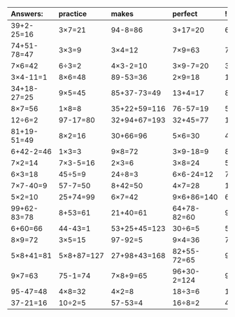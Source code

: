| Answers: | practice | makes | perfect | ! |
| :--- | :--- | :--- | :--- | :--- |
| 39+2-25=16 | 3×7=21 | 94-8=86 | 3+17=20 | 69+21=90 | 
| 74+51-78=47 | 3×3=9 | 3×4=12 | 7×9=63 | 7×3=21 | 
| 7×6=42 | 6÷3=2 | 4×3-2=10 | 3×9-7=20 | 34+79+46=159 | 
| 3×4-11=1 | 8×6=48 | 89-53=36 | 2×9=18 | 14÷2=7 | 
| 34+18-27=25 | 9×5=45 | 85+37-73=49 | 13+4=17 | 8×4=32 | 
| 8×7=56 | 1×8=8 | 35+22+59=116 | 76-57=19 | 57+92-53=96 | 
| 12÷6=2 | 97-17=80 | 32+94+67=193 | 32+45=77 | 18÷6=3 | 
| 81+19-51=49 | 8×2=16 | 30+66=96 | 5×6=30 | 4×9=36 | 
| 6+42-2=46 | 1×3=3 | 9×8=72 | 3×9-18=9 | 8×6-22=26 | 
| 7×2=14 | 7×3-5=16 | 2×3=6 | 3×8=24 | 50+22-16=56 | 
| 6×3=18 | 45÷5=9 | 24÷8=3 | 6×6-24=12 | 7×8-35=21 | 
| 7×7-40=9 | 57-7=50 | 8+42=50 | 4×7=28 | 15+4=19 | 
| 5×2=10 | 25+74=99 | 6×7=42 | 9×6+86=140 | 66-9=57 | 
| 99+62-83=78 | 8+53=61 | 21+40=61 | 64+78-82=60 | 9×9=81 | 
| 6+60=66 | 44-43=1 | 53+25+45=123 | 30÷6=5 | 50+10=60 | 
| 8×9=72 | 3×5=15 | 97-92=5 | 9×4=36 | 74-29=45 | 
| 5×8+41=81 | 5×8+87=127 | 27+98+43=168 | 82+55-72=65 | 9×4+59=95 | 
| 9×7=63 | 75-1=74 | 7×8+9=65 | 96+30-2=124 | 93-16=77 | 
| 95-47=48 | 4×8=32 | 4×2=8 | 18÷3=6 | 1+47=48 | 
| 37-21=16 | 10÷2=5 | 57-53=4 | 16÷8=2 | 47+48=95 | 

